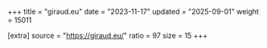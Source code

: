 +++
title = "giraud.eu"
date = "2023-11-17"
updated = "2025-09-01"
weight = 15011

[extra]
source = "https://giraud.eu/"
ratio = 97
size = 15
+++
